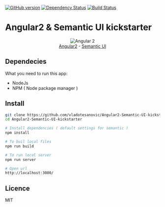 [![GitHub version](https://badge.fury.io/gh/vladotesanovic%2FAngular2-Semantic-UI-kickstarter.png)](http://badge.fury.io/gh/vladotesanovic%2FAngular2-Semantic-UI-kickstarter)
[![Dependency Status](https://david-dm.org/vladotesanovic/Angular2-Semantic-UI-kickstarter.svg)](https://david-dm.org/vladotesanovic/Angular2-Semantic-UI-kickstarter)
[![Build Status](https://travis-ci.org/vladotesanovic/Angular2-Semantic-UI-kickstarter.svg?branch=master)](https://travis-ci.org/vladotesanovic/Angular2-Semantic-UI-kickstarter)

# Angular2 & Semantic UI kickstarter
<p align="center">
  <img src="http://i.imgur.com/SCTxyan.jpg" alt="Angular 2"/><br/>
  <a href="http://www.angular.io" target="_blank">Angular2</a> - <a href="http://semantic-ui.com" target="_blank">Semantic UI</a> 
</p>

## Dependecies
What you need to run this app:
* NodeJs 
* NPM ( Node package manager )

## Install
```bash
git clone https://github.com/vladotesanovic/Angular2-Semantic-UI-kickstarter.git
cd Angular2-Semantic-UI-kickstarter

# Install dependencies ( default settings for semantic )
npm install

# To buil local files
npm run build

# To run local server
npm run server

# Open url
http://localhost:3000/
```

## Licence 

MIT